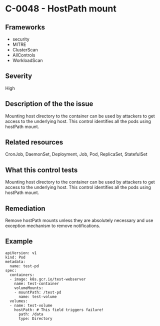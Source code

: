 # C-0048 - HostPath mount

## Frameworks
* security
* MITRE
* ClusterScan
* AllControls
* WorkloadScan
 
## Severity
High

## Description of the the issue
Mounting host directory to the container can be used by attackers to get access to the underlying host. This control identifies all the pods using hostPath mount.
 
## Related resources
CronJob, DaemonSet, Deployment, Job, Pod, ReplicaSet, StatefulSet
 
## What this control tests 
Mounting host directory to the container can be used by attackers to get access to the underlying host. This control identifies all the pods using hostPath mount.
 
## Remediation
Remove hostPath mounts unless they are absolutely necessary and use exception mechanism to remove notifications.
 
## Example
```
apiVersion: v1
kind: Pod
metadata:
  name: test-pd
spec:
  containers:
  - image: k8s.gcr.io/test-webserver
    name: test-container
    volumeMounts:
    - mountPath: /test-pd
      name: test-volume
  volumes:
  - name: test-volume
    hostPath: # This field triggers failure!
      path: /data
      type: Directory

```
